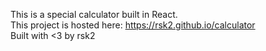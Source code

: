 This is a special calculator built in React.  
This project is hosted here: https://rsk2.github.io/calculator  
Built with <3 by rsk2
